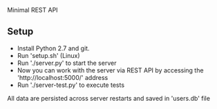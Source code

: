 Minimal REST API

Setup
-----

- Install Python 2.7 and git.
- Run 'setup.sh' (Linux)
- Run './server.py' to start the server
- Now you can work with the server via REST API by accessing the 'http://localhost:5000/' address
- Run './server-test.py' to execute tests


All data are persisted across server restarts and saved in 'users.db' file

